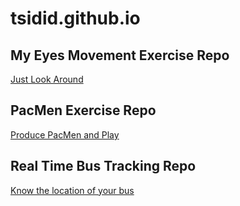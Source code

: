 # tsidid.github.io
## My Eyes Movement Exercise Repo
<a href="http://tsidid.github.io/Eye-Movement-Exercise"> Just Look Around </a>

## PacMen Exercise Repo
<a href="http://tsidid.github.io/PacMen-Exercise"> Produce PacMen and Play </a>

## Real Time Bus Tracking Repo
<a href="http://tsidid.github.io/Real-Time-Bus-Tracker"> Know the location of your bus </a>

